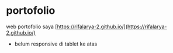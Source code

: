 # portofolio
web portofolio saya [https://rifalarya-2.github.io/](https://rifalarya-2.github.io/)

- belum responsive di tablet ke atas
